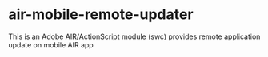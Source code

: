 air-mobile-remote-updater
=========================

This is an Adobe AIR/ActionScript module (swc) provides remote application update on mobile AIR app
